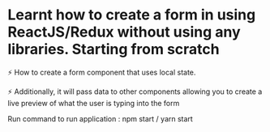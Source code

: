 # Learnt how to create a form in using ReactJS/Redux without using any libraries. Starting from scratch

 ⚡ How to create a form component that uses local state.

 ⚡ Additionally, it will pass data to other components allowing you to create a live preview of what the user is typing into the form
 
   Run command to run application : npm start / yarn start


